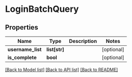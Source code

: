 # LoginBatchQuery

## Properties
Name | Type | Description | Notes
------------ | ------------- | ------------- | -------------
**username_list** | **list[str]** |  | [optional]
**is_complete** | **bool** |  | [optional]

[[Back to Model list]](../README.md#documentation-for-models) [[Back to API list]](../README.md#documentation-for-api-endpoints) [[Back to README]](../README.md)
